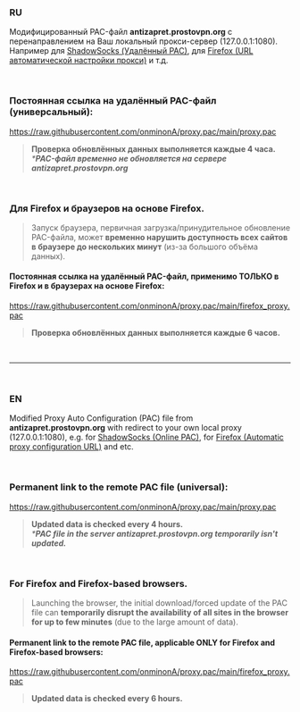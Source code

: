 

### RU

Модифицированный PAC-файл **antizapret.prostovpn.org** с перенаправлением на Ваш локальный прокси-сервер (127.0.0.1:1080).
Например для [ShadowSocks (Удалённый PAC)](https://github.com/onminonA/proxy.pac/wiki#shadowsocks), для [Firefox (URL автоматической настройки прокси)](https://github.com/onminonA/proxy.pac/wiki#firefox) и т.д.

<br>

### Постоянная ссылка на удалённый PAC-файл (универсальный):

https://raw.githubusercontent.com/onminonA/proxy.pac/main/proxy.pac
>**Проверка обновлённых данных выполняется каждые 4 часа.**  
>_***PAC-файл временно не обновляется на сервере antizapret.prostovpn.org**_

<br>

###  Для Firefox и браузеров на основе Firefox.
>Запуск браузера, первичная загрузка/принудительное обновление PAC-файла, может **временно нарушить доступность всех сайтов в браузере до нескольких минут** (из-за большого объёма данных).
#### Постоянная ссылка на удалённый PAC-файл, применимо ТОЛЬКО в Firefox и в браузерах на основе Firefox:

https://raw.githubusercontent.com/onminonA/proxy.pac/main/firefox_proxy.pac
>**Проверка обновлённых данных выполняется каждые 6 часов.**

<br>

---

<br>

### EN

Modified Proxy Auto Configuration (PAC) file from **antizapret.prostovpn.org** with redirect to your own local proxy (127.0.0.1:1080), e.g. for [ShadowSocks (Online PAC)](https://github.com/onminonA/proxy.pac/wiki#shadowsocks-1), for [Firefox (Automatic proxy configuration URL)](https://github.com/onminonA/proxy.pac/wiki#firefox-1) and etc.

<br>

### Permanent link to the remote PAC file (universal):

https://raw.githubusercontent.com/onminonA/proxy.pac/main/proxy.pac
>**Updated data is checked every 4 hours.**  
>_***PAC file in the server antizapret.prostovpn.org temporarily isn't updated.**_

<br>

### For Firefox and Firefox-based browsers.
>Launching the browser, the initial download/forced update of the PAC file can **temporarily disrupt the availability of all sites in the browser for up to few minutes** (due to the large amount of data).

#### Permanent link to the remote PAC file, applicable ONLY for Firefox and Firefox-based browsers:

https://raw.githubusercontent.com/onminonA/proxy.pac/main/firefox_proxy.pac
>**Updated data is checked every 6 hours.**
